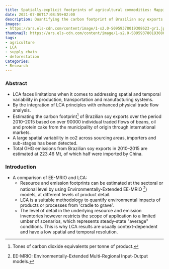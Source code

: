 ```yaml
---
title: Spatially-explicit footprints of agricultural commodities: Mapping carbon emissions embodied in Brazil's soy exports
date: 2021-07-06T17:08:59+02:00
description: Quantifying the carbon footprint of Brazilian soy exports over the period 2010–2015 based on individual traded flows.
images:
- https://ars.els-cdn.com/content/image/1-s2.0-S0959378019308623-gr1.jpg
thumbnail: https://ars.els-cdn.com/content/image/1-s2.0-S0959378019308623-gr1.jpg
tags:
- agriculture   
- LCA
- supply chain
- deforestation
Categories:
- Research
---
```


### Abstract

* LCA faces limitations when it comes to addressing spatial and temporal variability in production, transportation and manufacturing systems.
* By the integration of LCA principles with enhanced physical trade flow analysis.
* Estimating the carbon footprint[^1] of Brazilian soy exports over the period 2010–2015 based on over 90000 individual traded flows of beans, oil and protein cake from the municipality of origin through international markets.
* A large spatial variability in co2 across sourcing areas, importers and sub-stages has been detected.
* Total GHG emissions from Brazilian soy exports in 2010–2015 are estimated at 223.46 Mt, of which half were imported by China.

### Introduction

* A comparison of EE-MRIO and LCA:
  * Resource and emission footprints can be estimated at the sectoral or national level by using Environmentally-Extended EE-MRIO [^2]) models, at different levels of product detail.
  * LCA is a suitable methodology to quantify environmental impacts of products or processes from 'cradle to grave'.
  * The level of detail in the underlying resource and emission inventories however restricts the scope of application to a limited umber of scenarios, which represents steady-state "average" conditions. This is why LCA results are usually context-dependent and have a low spatial and temporal resolution.








[^1]: Tones of carbon dioxide equivalents per tonne of product.
[^2]: EE-MRIO: Environmentally-Extended Multi-Regional Input-Output models.
